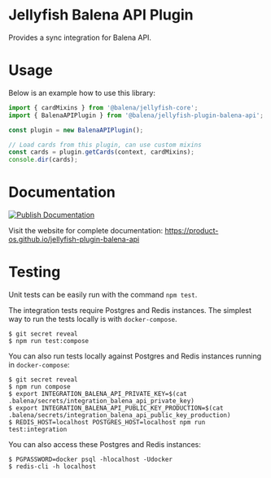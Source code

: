 # Jellyfish Balena API Plugin

Provides a sync integration for Balena API.

# Usage

Below is an example how to use this library:

```js
import { cardMixins } from '@balena/jellyfish-core';
import { BalenaAPIPlugin } from '@balena/jellyfish-plugin-balena-api';

const plugin = new BalenaAPIPlugin();

// Load cards from this plugin, can use custom mixins
const cards = plugin.getCards(context, cardMixins);
console.dir(cards);
```

# Documentation

[![Publish Documentation](https://github.com/product-os/jellyfish-plugin-balena-api/actions/workflows/publish-docs.yml/badge.svg)](https://github.com/product-os/jellyfish-plugin-balena-api/actions/workflows/publish-docs.yml)

Visit the website for complete documentation: https://product-os.github.io/jellyfish-plugin-balena-api

# Testing

Unit tests can be easily run with the command `npm test`.

The integration tests require Postgres and Redis instances. The simplest way to run the tests locally is with `docker-compose`.

```
$ git secret reveal
$ npm run test:compose
```

You can also run tests locally against Postgres and Redis instances running in `docker-compose`:
```
$ git secret reveal
$ npm run compose
$ export INTEGRATION_BALENA_API_PRIVATE_KEY=$(cat .balena/secrets/integration_balena_api_private_key)
$ export INTEGRATION_BALENA_API_PUBLIC_KEY_PRODUCTION=$(cat .balena/secrets/integration_balena_api_public_key_production)
$ REDIS_HOST=localhost POSTGRES_HOST=localhost npm run test:integration
```

You can also access these Postgres and Redis instances:
```
$ PGPASSWORD=docker psql -hlocalhost -Udocker
$ redis-cli -h localhost
```

